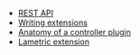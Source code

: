 * [REST API](api.md)
* [Writing extensions](extensions.md)
* [Anatomy of a controller plugin](rotary-controller-plugin.md)
* [Lametric extension](lametric.md)
